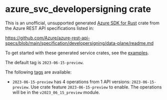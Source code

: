 # azure_svc_developersigning crate

This is an unofficial, unsupported generated [Azure SDK for Rust](https://github.com/Azure/azure-sdk-for-rust/tree/legacy) crate from the Azure REST API specifications listed in:

https://github.com/Azure/azure-rest-api-specs/blob/main/specification/developersigning/data-plane/readme.md

To get started with these generated service crates, see the [examples](https://github.com/Azure/azure-sdk-for-rust/blob/legacy/services/README.md#examples).

The default tag is `2023-06-15-preview`.

The following [tags](https://github.com/Azure/azure-sdk-for-rust/blob/legacy/services/tags.md) are available:

- `2023-06-15-preview` has 4 operations from 1 API versions: `2023-06-15-preview`. Use crate feature `2023-06-15-preview` to enable. The operations will be in the `v2023_06_15_preview` module.